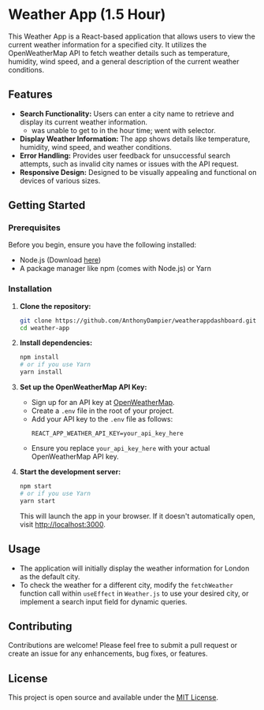 # Weather App (1.5 Hour)

This Weather App is a React-based application that allows users to view the current weather information for a specified city. It utilizes the OpenWeatherMap API to fetch weather details such as temperature, humidity, wind speed, and a general description of the current weather conditions.

## Features

- **Search Functionality:** Users can enter a city name to retrieve and display its current weather information.
    * was unable to get to in the hour time; went with selector.
- **Display Weather Information:** The app shows details like temperature, humidity, wind speed, and weather conditions.
- **Error Handling:** Provides user feedback for unsuccessful search attempts, such as invalid city names or issues with the API request.
- **Responsive Design:** Designed to be visually appealing and functional on devices of various sizes.

## Getting Started

### Prerequisites

Before you begin, ensure you have the following installed:
- Node.js (Download [here](https://nodejs.org/en/download/))
- A package manager like npm (comes with Node.js) or Yarn

### Installation

1. **Clone the repository:**

   ```bash
   git clone https://github.com/AnthonyDampier/weatherappdashboard.git
   cd weather-app
   ```

2. **Install dependencies:**

   ```bash
   npm install
   # or if you use Yarn
   yarn install
   ```

3. **Set up the OpenWeatherMap API Key:**

   - Sign up for an API key at [OpenWeatherMap](https://openweathermap.org/api).
   - Create a `.env` file in the root of your project.
   - Add your API key to the `.env` file as follows:
     ```
     REACT_APP_WEATHER_API_KEY=your_api_key_here
     ```
   - Ensure you replace `your_api_key_here` with your actual OpenWeatherMap API key.

4. **Start the development server:**

   ```bash
   npm start
   # or if you use Yarn
   yarn start
   ```

   This will launch the app in your browser. If it doesn't automatically open, visit [http://localhost:3000](http://localhost:3000).

## Usage

- The application will initially display the weather information for London as the default city.
- To check the weather for a different city, modify the `fetchWeather` function call within `useEffect` in `Weather.js` to use your desired city, or implement a search input field for dynamic queries.

## Contributing

Contributions are welcome! Please feel free to submit a pull request or create an issue for any enhancements, bug fixes, or features.

## License

This project is open source and available under the [MIT License](LICENSE.md).